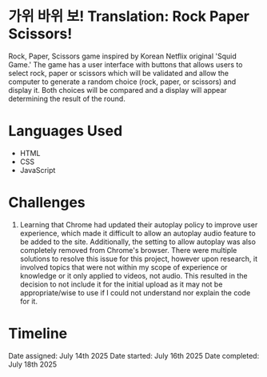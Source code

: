 # 가위 바위 보! Translation: Rock Paper Scissors!

Rock, Paper, Scissors game inspired by Korean Netflix original 'Squid Game.'
The game has a user interface with buttons that allows users to select rock, paper or scissors which will be validated and allow the computer to generate a random choice (rock, paper, or scissors) and display it. Both choices will be compared and a display will appear determining the result of the round.

# Languages Used
- HTML
- CSS
- JavaScript

# Challenges
1. Learning that Chrome had updated their autoplay policy to improve user experience, which made it difficult to allow an autoplay audio feature to be added to the site. Additionally, the setting to allow autoplay was also completely removed from Chrome's browser. There were multiple solutions to resolve this issue for this project, however upon research, it involved topics that were not within my scope of experience or knowledge or it only applied to videos, not audio. This resulted in the decision to not include it for the initial upload as it may not be appropriate/wise to use if I could not understand nor explain the code for it.

# Timeline
Date assigned: July 14th 2025
Date started: July 16th 2025
Date completed: July 18th 2025